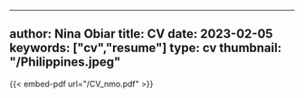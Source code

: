  ---
author: Nina Obiar
title: CV
date: 2023-02-05
keywords: ["cv","resume"]
type: cv
thumbnail: "/Philippines.jpeg"
---
{{< embed-pdf url="/CV_nmo.pdf" >}}
